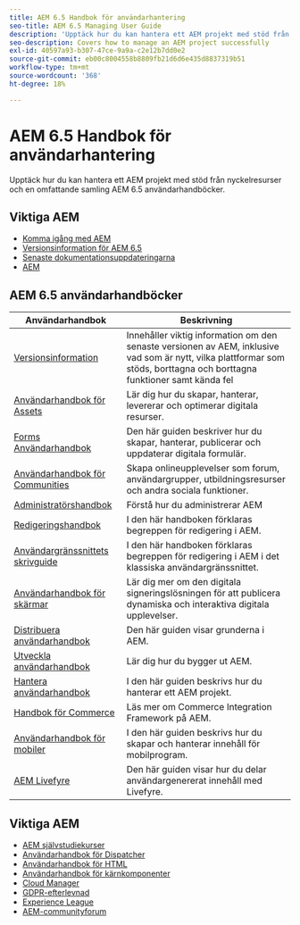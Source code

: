 ```yaml
---
title: AEM 6.5 Handbok för användarhantering
seo-title: AEM 6.5 Managing User Guide
description: 'Upptäck hur du kan hantera ett AEM projekt med stöd från nyckelresurser och en omfattande samling AEM 6.5 användarhandböcker. '
seo-description: Covers how to manage an AEM project successfully
exl-id: 40597a93-b307-47ce-9a9a-c2e12b7dd0e2
source-git-commit: eb00c8004558b8809fb21d6d6e435d8837319b51
workflow-type: tm+mt
source-wordcount: '368'
ht-degree: 18%

---
```


# AEM 6.5 Handbok för användarhantering

Upptäck hur du kan hantera ett AEM projekt med stöd från nyckelresurser och en omfattande samling AEM 6.5 användarhandböcker.

## Viktiga AEM

* [Komma igång med AEM](https://experienceleague.adobe.com/docs/experience-manager-65.html)
* [Versionsinformation för AEM 6.5](/help/release-notes/home.md)
* [Senaste dokumentationsuppdateringarna](https://helpx.adobe.com/experience-manager/documentation-updates.html)
* [AEM](/help/sites-administering/security-checklist.md)

## AEM 6.5 användarhandböcker

| Användarhandbok | Beskrivning |
|--- |---|
| [Versionsinformation](/help/release-notes/home.md) | Innehåller viktig information om den senaste versionen av AEM, inklusive vad som är nytt, vilka plattformar som stöds, borttagna och borttagna funktioner samt kända fel |
| [Användarhandbok för Assets](/help/assets/home.md) | Lär dig hur du skapar, hanterar, levererar och optimerar digitala resurser. |
| [Forms Användarhandbok](/help/forms/home.md) | Den här guiden beskriver hur du skapar, hanterar, publicerar och uppdaterar digitala formulär. |
| [Användarhandbok för Communities](/help/communities/home.md) | Skapa onlineupplevelser som forum, användargrupper, utbildningsresurser och andra sociala funktioner. |
| [Administratörshandbok](/help/sites-administering/home.md) | Förstå hur du administrerar AEM |
| [Redigeringshandbok](/help/sites-authoring/home.md) | I den här handboken förklaras begreppen för redigering i AEM. |
| [Användargränssnittets skrivguide](/help/sites-classic-ui-authoring/home.md) | I den här handboken förklaras begreppen för redigering i AEM i det klassiska användargränssnittet. |
| [Användarhandbok för skärmar](https://docs.adobe.com/content/help/en/experience-manager-screens/user-guide/aem-screens-introduction.html) | Lär dig mer om den digitala signeringslösningen för att publicera dynamiska och interaktiva digitala upplevelser. |
| [Distribuera användarhandbok](/help/sites-deploying/home.md) | Den här guiden visar grunderna i AEM. |
| [Utveckla användarhandbok](/help/sites-developing/home.md) | Lär dig hur du bygger ut AEM. |
| [Hantera användarhandbok](/help/managing/home.md) | I den här guiden beskrivs hur du hanterar ett AEM projekt. |
| [Handbok för Commerce](/help/commerce/home.md) | Läs mer om Commerce Integration Framework på AEM. |
| [Användarhandbok för mobiler](/help/mobile/home.md) | I den här guiden beskrivs hur du skapar och hanterar innehåll för mobilprogram. |
| [AEM Livefyre](https://docs.adobe.com/content/help/en/livefyre/using/home.html) | Den här guiden visar hur du delar användargenererat innehåll med Livefyre. |

## Viktiga AEM

* [AEM självstudiekurser](https://helpx.adobe.com/experience-manager/kt/index/aem-6-4-videos.html)
* [Användarhandbok för Dispatcher](https://docs.adobe.com/content/help/en/experience-manager-dispatcher/using/dispatcher.html)
* [Användarhandbok för HTML](https://docs.adobe.com/content/help/en/experience-manager-htl/using/overview.html)
* [Användarhandbok för kärnkomponenter](https://docs.adobe.com/content/help/en/experience-manager-core-components/using/introduction.html)
* [Cloud Manager](https://docs.adobe.com/content/help/en/experience-manager-cloud-manager/using/introduction-to-cloud-manager.html)
* [GDPR-efterlevnad](/help/managing/data-protection-and-privacy.md)
* [Experience League](https://guided.adobe.com/?promoid=K42KVXHD&amp;mv=other#solutions/experience-manager)
* [AEM-communityforum](https://forums.adobe.com/community/experience-cloud/marketing-cloud/experience-manager)

